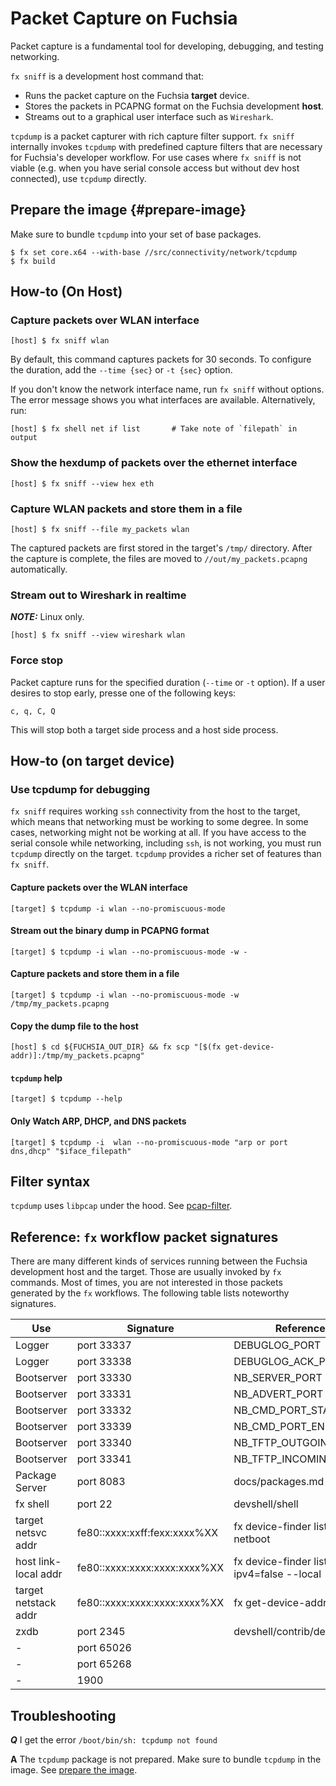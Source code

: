 # Packet Capture on Fuchsia

Packet capture is a fundamental tool for developing, debugging, and testing networking.

`fx sniff` is a development host command that:

* Runs the packet capture on the Fuchsia **target** device.
* Stores the packets in PCAPNG format on the Fuchsia development **host**.
* Streams out to a graphical user interface such as `Wireshark`.

`tcpdump` is a packet capturer with rich capture filter support. `fx sniff` internally invokes `tcpdump` with predefined capture filters that are necessary for Fuchsia's developer workflow. For use cases where `fx sniff` is not viable (e.g. when you have serial console access but without dev host connected), use `tcpdump` directly.

## Prepare the image {#prepare-image}

Make sure to bundle `tcpdump` into your set of base packages.

```shell
$ fx set core.x64 --with-base //src/connectivity/network/tcpdump
$ fx build
```

## How-to (On Host)

### Capture packets over WLAN interface

```shell
[host] $ fx sniff wlan
```

By default, this command captures packets for 30 seconds. To configure the duration, add the `--time {sec}` or `-t {sec}` option.

If you don't know the network interface name, run `fx sniff` without options. The error message shows you what interfaces are available. Alternatively, run:

```shell
[host] $ fx shell net if list       # Take note of `filepath` in output
```

### Show the hexdump of packets over the ethernet interface

```shell
[host] $ fx sniff --view hex eth
```

### Capture WLAN packets and store them in a file

```shell
[host] $ fx sniff --file my_packets wlan
```

The captured packets are first stored in the target's `/tmp/` directory. After the capture is complete, the files are moved to `//out/my_packets.pcapng` automatically.

### Stream out to Wireshark in realtime

**_NOTE:_** Linux only.

```shell
[host] $ fx sniff --view wireshark wlan
```

### Force stop
Packet capture runs for the specified duration (`--time` or `-t` option). If a user desires to stop early, presse one of the following keys:

```
c, q, C, Q
```
This will stop both a target side process and a host side process.

## How-to (on target device)

### Use tcpdump for debugging

`fx sniff` requires working `ssh` connectivity from the host to the target, which means that networking must be working to some degree. In some cases, networking might not be working at all. If you have access to the serial console while networking, including `ssh`, is not working, you must run `tcpdump` directly on the target. `tcpdump` provides a richer set of features than `fx sniff`.

#### Capture packets over the WLAN interface

```shell
[target] $ tcpdump -i wlan --no-promiscuous-mode
```

#### Stream out the binary dump in PCAPNG format

```shell
[target] $ tcpdump -i wlan --no-promiscuous-mode -w -
```

#### Capture packets and store them in a file

```shell
[target] $ tcpdump -i wlan --no-promiscuous-mode -w /tmp/my_packets.pcapng
```

#### Copy the dump file to the host

```shell
[host] $ cd ${FUCHSIA_OUT_DIR} && fx scp "[$(fx get-device-addr)]:/tmp/my_packets.pcapng"
```

#### `tcpdump` help

```shell
[target] $ tcpdump --help
```

#### Only Watch ARP, DHCP, and DNS packets

```shell
[target] $ tcpdump -i  wlan --no-promiscuous-mode "arp or port dns,dhcp" "$iface_filepath"
```

## Filter syntax
`tcpdump` uses `libpcap` under the hood. See [pcap-filter](https://www.tcpdump.org/manpages/pcap-filter.7.html).

## Reference: `fx` workflow packet signatures
There are many different kinds of services running between the Fuchsia
development host and the target. Those are usually invoked by `fx` commands.
Most of times, you are not interested in those packets generated by the `fx`
workflows. The following table lists noteworthy signatures.

| Use                  | Signature                    | Reference                                  |
|----------------------|------------------------------|--------------------------------------------|
| Logger               | port 33337                   | DEBUGLOG_PORT                              |
| Logger               | port 33338                   | DEBUGLOG_ACK_PORT                          |
| Bootserver           | port 33330                   | NB_SERVER_PORT                             |
| Bootserver           | port 33331                   | NB_ADVERT_PORT                             |
| Bootserver           | port 33332                   | NB_CMD_PORT_START                          |
| Bootserver           | port 33339                   | NB_CMD_PORT_END                            |
| Bootserver           | port 33340                   | NB_TFTP_OUTGOING_PORT                      |
| Bootserver           | port 33341                   | NB_TFTP_INCOMING_PORT                      |
| Package Server       | port 8083                    | docs/packages.md                           |
| fx shell             | port 22                      | devshell/shell                             |
| target netsvc addr   | fe80::xxxx:xxff:fexx:xxxx%XX | fx device-finder list --netboot            |
| host link-local addr | fe80::xxxx:xxxx:xxxx:xxxx%XX | fx device-finder list --ipv4=false --local |
| target netstack addr | fe80::xxxx:xxxx:xxxx:xxxx%XX | fx get-device-addr                         |
| zxdb                 | port 2345                    | devshell/contrib/debug                     |
| -                    | port 65026                   |                                            |
| -                    | port 65268                   |                                            |
| -                    | 1900                         |                                            |


## Troubleshooting

**_Q_** I get the error `/boot/bin/sh: tcpdump not found`

**A** The `tcpdump` package is not prepared. Make sure to bundle `tcpdump` in the image. See [prepare the image](#prepare-image).
